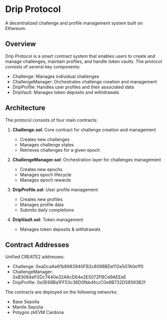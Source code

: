 # Drip Protocol

A decentralized challenge and profile management system built on Ethereum.

## Overview

Drip Protocol is a smart contract system that enables users to create and manage challenges, maintain profiles, and handle token vaults. The protocol consists of several key components:

- Challenge: Manages individual challenges
- ChallengeManager: Orchestrates challenge creation and management
- DripProfile: Handles user profiles and their associated data
- DripVault: Manages token deposits and withdrawals

## Architecture

The protocol consists of four main contracts:

1. **Challenge.sol**: Core contract for challenge creation and management

   - Creates new challenges
   - Manages challenge states
   - Retrieves challenges for a given epoch

2. **ChallengeManager.sol**: Orchestration layer for challenges management

   - Creates new epochs
   - Manages epoch lifecycle
   - Manages epoch rewards

3. **DripProfile.sol**: User profile management

   - Creates new profiles
   - Manages profile data
   - Submits daily completions

4. **DripVault.sol**: Token management
   - Manages token deposits & withdrawals

## Contract Addresses

Unified CREATE2 addresses:

- Challenge: 0xaDcaAe61b8983940FB2c8098BDe112e507A0e1f0
- ChallengeManager: 0xB3084eF0Dc7440e32A6cD64e2E5072FBCd9AEEeE
- DripProfile: 0x0E69Ba1FF53c36D0fbb4fccC0e9B732D58593B2f

The contracts are deployed on the following networks:

- Base Sepolia
- Mantle Sepolia
- Polygon zkEVM Cardona
